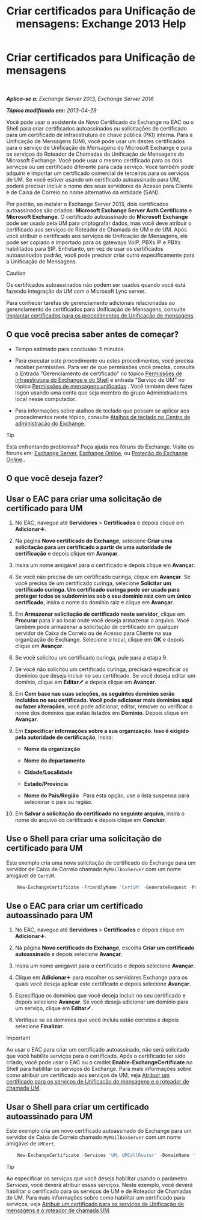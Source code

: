 ﻿---
title: 'Criar certificados para Unificação de mensagens: Exchange 2013 Help'
TOCTitle: Criar certificados para Unificação de mensagens
ms:assetid: 66807ee7-3d3f-482d-a3ac-d4e9baca3271
ms:mtpsurl: https://technet.microsoft.com/pt-br/library/Dn205141(v=EXCHG.150)
ms:contentKeyID: 54651971
ms.date: 05/22/2018
mtps_version: v=EXCHG.150
ms.translationtype: MT
---

# Criar certificados para Unificação de mensagens

 

_**Aplica-se a:** Exchange Server 2013, Exchange Server 2016_

_**Tópico modificado em:** 2013-04-29_

Você pode usar o assistente de Novo Certificado do Exchange no EAC ou o Shell para criar certificados autoassinados ou solicitações de certificado para um certificado de infraestrutura de chave pública (PKI) interna. Para a Unificação de Mensagens (UM), você pode usar um destes certificados para o serviço de Unificação de Mensagens do Microsoft Exchange e para os serviços do Roteador de Chamadas da Unificação de Mensagens do Microsoft Exchange. Você pode usar o mesmo certificado para os dois serviços ou um certificado diferente para cada serviço. Você também pode adquirir e importar um certificado comercial de terceiros para os serviços de UM. Se você estiver usando um certificado autoassinado para UM, poderá precisar incluir o nome dos seus servidores de Acesso para Cliente e de Caixa de Correio no nome alternativo da entidade (SAN).

Por padrão, ao instalar o Exchange Server 2013, dois certificados autoassinados são criados: **Microsoft Exchange Server Auth Certificate** e **Microsoft Exchange**. O certificado autoassinado do **Microsoft Exchange** pode ser usado pela UM para criptografar dados, mas você deve atribuir o certificado aos serviços de Roteador de Chamada de UM e de UM. Após você atribuir o certificado aos serviços de Unificação de Mensagens, ele pode ser copiado e importado para os gateways VoIP, PBXs IP e PBXs habilitados para SIP. Entretanto, em vez de usar os certificados autoassinados padrão, você pode precisar criar outro especificamente para a Unificação de Mensagens.


> [!CAUTION]
> Os certificados autoassinados não podem ser usados quando você está fazendo integração da UM com o Microsoft Lync server.



Para conhecer tarefas de gerenciamento adicionais relacionadas ao gerenciamento de certificados para Unificação de Mensagens, consulte [Implantar certificados para os procedimentos de Unificação de mensagens](deploying-certificates-for-um-procedures-exchange-2013-help.md).

## O que você precisa saber antes de começar?

  - Tempo estimado para conclusão: 5 minutos.

  - Para executar este procedimento ou estes procedimentos, você precisa receber permissões. Para ver de que permissões você precisa, consulte o Entrada "Gerenciamento de certificado" no tópico [Permissões de infraestrutura do Exchange e do Shell](exchange-and-shell-infrastructure-permissions-exchange-2013-help.md) e entrada "Serviço de UM" no tópico [Permissões de mensagens unificadas](unified-messaging-permissions-exchange-2013-help.md) . Você também deve fazer logon usando uma conta que seja membro do grupo Administradores local nesse computador.

  - Para informações sobre atalhos de teclado que possam se aplicar aos procedimentos neste tópico, consulte [Atalhos de teclado no Centro de administração do Exchange](keyboard-shortcuts-in-the-exchange-admin-center-exchange-online-protection-help.md).


> [!TIP]
> Está enfrentando problemas? Peça ajuda nos fóruns do Exchange. Visite os fóruns em: <A href="https://go.microsoft.com/fwlink/p/?linkid=60612">Exchange Server</A>, <A href="https://go.microsoft.com/fwlink/p/?linkid=267542">Exchange Online</A>, ou <A href="https://go.microsoft.com/fwlink/p/?linkid=285351">Proteção do Exchange Online</A>..



## O que você deseja fazer?

## Usar o EAC para criar uma solicitação de certificado para UM

1.  No EAC, navegue até **Servidores** \> **Certificados** e depois clique em **Adicionar**![Ícone Adicionar](images/JJ218640.c1e75329-d6d7-4073-a27d-498590bbb558(EXCHG.150).gif "Ícone Adicionar").

2.  Na página **Novo certificado do Exchange**, selecione **Criar uma solicitação para um certificado a partir de uma autoridade de certificação** e depois clique em **Avançar**.

3.  Insira um nome amigável para o certificado e depois clique em **Avançar**.

4.  Se você não precisa de um certificado curinga, clique em **Avançar**. Se você precisa de um certificado curinga, selecione **Solicitar um certificado curinga. Um certificado curinga pode ser usado para proteger todos os subdomínios sob o seu domínio raiz com um único certificado**, insira o nome do domínio raiz e clique em **Avançar**.

5.  Em **Armazenar solicitação de certificado neste servidor**, clique em **Procurar** para ir ao local onde você deseja armazenar o arquivo. Você também pode armazenar a solicitação de certificado em qualquer servidor de Caixa de Correio ou de Acesso para Cliente na sua organização do Exchange. Selecione o local, clique em **OK** e depois clique em **Avançar**.

6.  Se você solicitou um certificado curinga, pule para a etapa 9.

7.  Se você não solicitou um certificado curinga, precisará especificar os domínios que deseja incluir no seu certificado. Se você deseja editar um domínio, clique em **Editar**![Ícone de edição](images/JJ218640.6f53ccb2-1f13-4c02-bea0-30690e6ea71d(EXCHG.150).gif "Ícone de edição") e depois clique em **Avançar**.

8.  Em **Com base nas suas seleções, os seguintes domínios serão incluídos no seu certificado. Você pode adicionar mais domínios aqui ou fazer alterações**, você pode adicionar, editar, remover ou verificar o nome dos domínios que estão listados em **Domínio**. Depois clique em **Avançar**.

9.  Em **Especificar informações sobre a sua organização. Isso é exigido pela autoridade de certificação**, insira:
    
      - **Nome da organização**
    
      - **Nome do departamento**
    
      - **Cidade/Localidade**
    
      - **Estado/Província**
    
      - **Nome do País/Região**   Para esta opção, use a lista suspensa para selecionar o país ou região.

10. Em **Salvar a solicitação do certificado no seguinte arquivo**, insira o nome do arquivo do certificado e depois clique em **Concluir**.

## Use o Shell para criar uma solicitação de certificado para UM

Este exemplo cria uma nova solicitação de certificado do Exchange para um servidor de Caixa de Correio chamado `MyMailboxServer` com um nome amigável de `CertUM`.

```powershell
    New-ExchangeCertificate -FriendlyName 'CertUM' -GenerateRequest -PrivateKeyExportable $true -KeySize '2048' -DomainName '*.northwindtraders.com' -SubjectName 'C=US,S=wa,L=redmond,O=northwindtraders,OU=servers,CN= northwindtraders.com' -Server 'MyMailboxServer'
```

## Use o EAC para criar um certificado autoassinado para UM

1.  No EAC, navegue até **Servidores** \> **Certificados** e depois clique em **Adicionar**![Ícone Adicionar](images/JJ218640.c1e75329-d6d7-4073-a27d-498590bbb558(EXCHG.150).gif "Ícone Adicionar").

2.  Na página **Novo certificado do Exchange**, escolha **Criar um certificado autoassinado** e depois selecione **Avançar**.

3.  Insira um nome amigável para o certificado e depois selecione **Avançar**.

4.  Clique em **Adicionar**![Ícone Adicionar](images/JJ218640.c1e75329-d6d7-4073-a27d-498590bbb558(EXCHG.150).gif "Ícone Adicionar") para escolher os servidores Exchange para os quais você deseja aplicar este certificado e depois selecione **Avançar**.

5.  Especifique os domínios que você deseja incluir no seu certificado e depois selecione **Avançar**. Se você deseja adicionar um domínio para um serviço, clique em **Editar**![Ícone de edição](images/JJ218640.6f53ccb2-1f13-4c02-bea0-30690e6ea71d(EXCHG.150).gif "Ícone de edição").

6.  Verifique se os domínios que você incluiu estão corretos e depois selecione **Finalizar**.


> [!IMPORTANT]
> Ao usar o EAC para criar um certificado autoassinado, não será solicitado que você habilite serviços para o certificado. Após o certificado ter sido criado, você pode usar o EAC ou o cmdlet <STRONG>Enable-ExchangeCertificate</STRONG> no Shell para habilitar os serviços do Exchange. Para mais informações sobre como atribuir um certificado aos serviços de UM, veja <A href="assign-a-certificate-to-the-um-and-um-call-router-services-exchange-2013-help.md">Atribuir um certificado para os serviços de Unificação de mensagens e o roteador de chamada UM</A>.



## Usar o Shell para criar um certificado autoassinado para UM

Este exemplo cria um novo certificado autoassinado do Exchange para um servidor de Caixa de Correio chamado `MyMailboxServer` com um nome amigável de `UMCert`.

```powershell
    New-ExchangeCertificate -Services 'UM, UMCallRouter' -DomainName '*.northwindtraders.com' -FriendlyName 'UMSelfSigned' -SubjectName 'C=US,S=WA,L=Redmond,O=Northwindtraders,OU=Servers,CN= Northwindtraders.com' -PrivateKeyExportable $true
```

> [!TIP]
> Ao especificar os serviços que você deseja habilitar usando o parâmetro <EM>Services</EM>, você deverá atribuir esses serviços. Neste exemplo, você deverá habilitar o certificado para os serviços de UM e de Roteador de Chamadas de UM. Para mais informações sobre como habilitar um certificado para serviços, veja <A href="assign-a-certificate-to-the-um-and-um-call-router-services-exchange-2013-help.md">Atribuir um certificado para os serviços de Unificação de mensagens e o roteador de chamada UM</A>.


